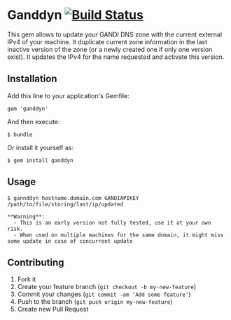 Ganddyn [![Build Status](https://travis-ci.org/doc75/ganddyn.svg?branch=master)](https://travis-ci.org/doc75/ganddyn)
=======

This gem allows to update your GANDI DNS zone with the current external IPv4 of your machine.
It duplicate current zone information in the last inactive version of the zone (or a newly
created one if only one version exist). It updates the IPv4 for the name requested and activate
this version.

## Installation

Add this line to your application's Gemfile:

    gem 'ganddyn'

And then execute:

    $ bundle

Or install it yourself as:

    $ gem install ganddyn

## Usage

    $ gannddyn hostname.domain.com GANDIAPIKEY /path/to/file/storing/last/ip/updated

    **Warning**:
      - This is an early version not fully tested, use it at your own risk.
      - When used on multiple machines for the same domain, it might miss some update in case of concurrent update

## Contributing

1. Fork it
2. Create your feature branch (`git checkout -b my-new-feature`)
3. Commit your changes (`git commit -am 'Add some feature'`)
4. Push to the branch (`git push origin my-new-feature`)
5. Create new Pull Request
